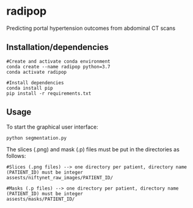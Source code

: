 # radipop
Predicting portal hypertension outcomes from abdominal CT scans


## Installation/dependencies 
    #Create and activate conda environment 
    conda create --name radipop python=3.7
    conda activate radipop 

    #Install dependencies 
    conda install pip 
    pip install -r requirements.txt
    
    
## Usage
To start the graphical user interface: 

    python segmentation.py 
    
The slices (.png) and mask (.p) files must be put in the directories as follows: 

    #Slices (.png files) --> one directory per patient, directory name (PATIENT_ID) must be integer
    assests/niftynet_raw_images/PATIENT_ID/
    
    #Masks (.p files) --> one directory per patient, directory name (PATIENT_ID) must be integer
    assests/masks/PATIENT_ID/
    
        
